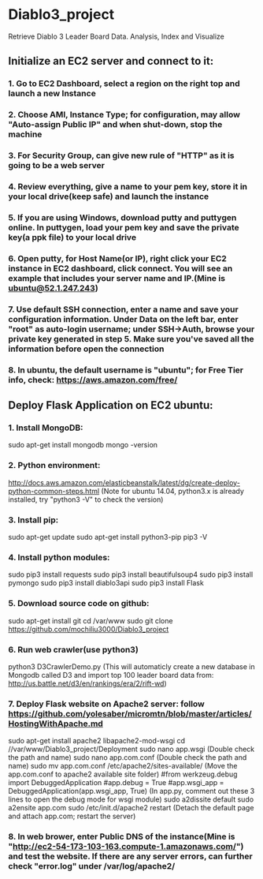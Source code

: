 # Diablo3_project
Retrieve Diablo 3 Leader Board Data. Analysis, Index and Visualize

## Initialize an EC2 server and connect to it:
### 1. Go to EC2 Dashboard, select a region on the right top and launch a new Instance
### 2. Choose AMI, Instance Type; for configuration, may allow "Auto-assign Public IP" and when shut-down, stop the machine
### 3. For Security Group, can give new rule of "HTTP" as it is going to be a web server
### 4. Review everything, give a name to your pem key, store it in your local drive(keep safe) and launch the instance
### 5. If you are using Windows, download putty and puttygen online. In puttygen, load your pem key and save the private key(a ppk file) to your local drive
### 6. Open putty, for Host Name(or IP), right click your EC2 instance in EC2 dashboard, click connect. You will see an example that includes your server name and IP.(Mine is ubuntu@52.1.247.243)
### 7. Use default SSH connection, enter a name and save your configuration information. Under Data on the left bar, enter "root" as auto-login username; under SSH->Auth, browse your private key generated in step 5. Make sure you've saved all the information before open the connection
### 8. In ubuntu, the default username is "ubuntu"; for Free Tier info, check: https://aws.amazon.com/free/


## Deploy Flask Application on EC2 ubuntu:
### 1. Install MongoDB:
sudo apt-get install mongodb
mongo -version
### 2. Python environment: 
http://docs.aws.amazon.com/elasticbeanstalk/latest/dg/create-deploy-python-common-steps.html
(Note for ubuntu 14.04, python3.x is already installed, try "python3 -V" to check the version)
### 3. Install pip:
sudo apt-get update
sudo apt-get install python3-pip
pip3 -V
### 4. Install python modules:
sudo pip3 install requests 
sudo pip3 install beautifulsoup4
sudo pip3 install pymongo
sudo pip3 install diablo3api
sudo pip3 install Flask
### 5. Download source code on github:
sudo apt-get install git
cd /var/www
sudo git clone https://github.com/mochiliu3000/Diablo3_project
### 6. Run web crawler(use python3)
python3 D3CrawlerDemo.py
(This will automaticly create a new database in Mongodb called D3 and import top 100 leader board data from: http://us.battle.net/d3/en/rankings/era/2/rift-wd)
### 7. Deploy Flask website on Apache2 server: follow https://github.com/yolesaber/micromtn/blob/master/articles/HostingWithApache.md
sudo apt-get install apache2 libapache2-mod-wsgi
cd //var/www/Diablo3_project/Deployment
sudo nano app.wsgi
(Double check the path and name)
sudo nano app.com.conf
(Double check the path and name)
sudo mv app.com.conf /etc/apache2/sites-available/
(Move the app.com.conf to apache2 available site folder)
#from werkzeug.debug import DebuggedApplication
#app.debug = True
#app.wsgi_app = DebuggedApplication(app.wsgi_app, True)
(In app.py, comment out these 3 lines to open the debug mode for wsgi module)
sudo a2dissite default
sudo a2ensite app.com
sudo /etc/init.d/apache2 restart
(Detach the default page and attach app.com; restart the server)
### 8. In web brower, enter Public DNS of the instance(Mine is "http://ec2-54-173-103-163.compute-1.amazonaws.com/") and test the website. If there are any server errors, can further check "error.log" under /var/log/apache2/
